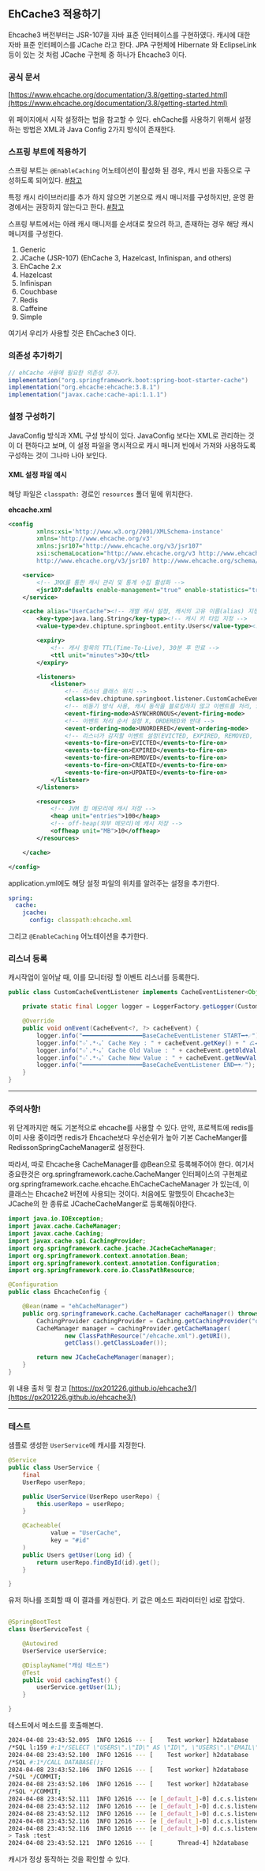 ## EhCache3 적용하기

Ehcache3 버전부터는 JSR-107을 자바 표준 인터페이스를 구현하였다. 캐시에 대한 자바 표준 인터페이스를 JCache 라고 한다. JPA 구현체에 Hibernate 와 EclipseLink 등이 있는 것
처럼 JCache 구현체 중 하나가 Ehcache3 이다.

### 공식 문서

[https://www.ehcache.org/documentation/3.8/getting-started.html](https://www.ehcache.org/documentation/3.8/getting-started.html)

위 페이지에서 시작 설정하는 법을 참고할 수 있다.
ehCache를 사용하기 위해서 설정하는 방법은 XML과 Java Config 2가지 방식이 존재한다.

### 스프링 부트에 적용하기

스프링 부트는 `@EnableCaching` 어노테이션이 활성화 된 경우, 캐시 빈을 자동으로 구성하도록 되어있다.
[#참고](https://docs.spring.io/spring-framework/docs/5.0.13.RELEASE/spring-framework-reference/integration.html#cache)

특정 캐시 라이브러리를 추가 하지 않으면 기본으로 캐시 매니저를 구성하지만, 운영 환경에서는 권장하지 않는다고 한다.
[#참고](https://docs.spring.io/spring-boot/docs/2.0.x/reference/html/boot-features-caching.html#boot-features-caching-provider-jcache)

스프링 부트에서는 아래 캐시 매니저를 순서대로 찾으려 하고, 존재하는 경우 해당 캐시 매니저를 구성한다.

1. Generic
2. JCache (JSR-107) (EhCache 3, Hazelcast, Infinispan, and others)
3. EhCache 2.x
4. Hazelcast
5. Infinispan
6. Couchbase
7. Redis
8. Caffeine
9. Simple

여기서 우리가 사용할 것은 EhCache3 이다.

### 의존성 추가하기

```groovy
// ehCache 사용에 필요한 의존성 추가.
implementation("org.springframework.boot:spring-boot-starter-cache")
implementation("org.ehcache:ehcache:3.8.1")
implementation("javax.cache:cache-api:1.1.1")
```

### 설정 구성하기

JavaConfig 방식과 XML 구성 방식이 있다. JavaConfig 보다는 XML로 관리하는 것이 
더 편하다고 보며, 이 설정 파일을 명시적으로 캐시 매니저 빈에서 가져와 사용하도록 구성하는 것이 
그나마 나아 보인다.

#### XML 설정 파일 예시

해당 파일은 `classpath:` 경로인 `resources` 폴더 밑에 위치한다.

**ehcache.xml**
```xml
<config
        xmlns:xsi='http://www.w3.org/2001/XMLSchema-instance'
        xmlns='http://www.ehcache.org/v3'
        xmlns:jsr107="http://www.ehcache.org/v3/jsr107"
        xsi:schemaLocation="http://www.ehcache.org/v3 http://www.ehcache.org/schema/ehcache-core.xsd
        http://www.ehcache.org/v3/jsr107 http://www.ehcache.org/schema/ehcache-107-ext-3.0.xsd">

    <service>
        <!-- JMX를 통한 캐시 관리 및 통계 수집 활성화 -->
        <jsr107:defaults enable-management="true" enable-statistics="true"/>
    </service>

    <cache alias="UserCache"><!-- 개별 캐시 설정, 캐시의 고유 이름(alias) 지정 -->
        <key-type>java.lang.String</key-type><!-- 캐시 키 타입 지정 -->
        <value-type>dev.chiptune.springboot.entity.Users</value-type><!-- 캐시 값 타입 지정 -->

        <expiry>
            <!-- 캐시 항목의 TTL(Time-To-Live), 30분 후 만료 -->
            <ttl unit="minutes">30</ttl>
        </expiry>

        <listeners>
            <listener>
                <!-- 리스너 클래스 위치 -->
                <class>dev.chiptune.springboot.listener.CustomCacheEventListener</class>
                <!-- 비동기 방식 사용, 캐시 동작을 블로킹하지 않고 이벤트를 처리, SYNCHRONOUS와 반대 -->
                <event-firing-mode>ASYNCHRONOUS</event-firing-mode>
                <!-- 이벤트 처리 순서 설정 X, ORDERED와 반대 -->
                <event-ordering-mode>UNORDERED</event-ordering-mode>
                <!-- 리스너가 감지할 이벤트 설정(EVICTED, EXPIRED, REMOVED, CREATED, UPDATED) -->
                <events-to-fire-on>EVICTED</events-to-fire-on>
                <events-to-fire-on>EXPIRED</events-to-fire-on>
                <events-to-fire-on>REMOVED</events-to-fire-on>
                <events-to-fire-on>CREATED</events-to-fire-on>
                <events-to-fire-on>UPDATED</events-to-fire-on>
            </listener>
        </listeners>

        <resources>
            <!-- JVM 힙 메모리에 캐시 저장 -->
            <heap unit="entries">100</heap>
            <!-- off-heap(외부 메모리)에 캐시 저장 -->
            <offheap unit="MB">10</offheap>
        </resources>

    </cache>

</config>


```

application.yml에도 해당 설정 파일의 위치를 알려주는 설정을 추가한다.

```yml
spring:
  cache:
    jcache:
      config: classpath:ehcache.xml
```

그리고 `@EnableCaching` 어노테이션을 추가한다.

### 리스너 등록

캐시작업이 일어날 때, 이를 모니터링 할 이벤트 리스너를 등록한다.

```java
public class CustomCacheEventListener implements CacheEventListener<Object, Object> {

    private static final Logger logger = LoggerFactory.getLogger(CustomCacheEventListener.class);

    @Override
    public void onEvent(CacheEvent<?, ?> cacheEvent) {
        logger.info("━━━━━━━━━━━━━━━━━BaseCacheEventListener START━☂☄");
        logger.info("☆ﾟ.*･｡ﾟ Cache Key : " + cacheEvent.getKey() + " ᝯ◂ ࠫ‘֊‘ ࠫ▾ಎ➹");
        logger.info("☆ﾟ.*･｡ﾟ Cache Old Value : " + cacheEvent.getOldValue() + " ᝯ◂ ࠫ‘֊‘ ࠫ▾ಎ➹");
        logger.info("☆ﾟ.*･｡ﾟ Cache New Value : " + cacheEvent.getNewValue() + " ᝯ◂ ࠫ‘֊‘ ࠫ▾ಎ➹");
        logger.info("━━━━━━━━━━━━━━━━━BaseCacheEventListener END━☂☄");
    }
}
```

---

### 주의사항!

위 단계까지만 해도 기본적으로 ehcache를 사용할 수 있다.
만약, 프로젝트에 redis를 이미 사용 중이라면 redis가 Ehcache보다 우선순위가 높아 기본 CacheManger를 RedissonSpringCacheManager로 설정한다.

따라서, 따로 Ehcache용 CacheManager를 @Bean으로 등록해주어야 한다. 
여기서 중요한것은 org.springframework.cache.CacheManger 인터페이스의 구현체로 
org.springframework.cache.ehcache.EhCacheCacheManager 가 있는데, 이 클래스는 Ehcache2 버전에 사용되는 것이다. 
처음에도 말했듯이 Ehcache3는 JCache의 한 종류로 JCacheCacheManger로 등록해줘야한다.

```java
import java.io.IOException;
import javax.cache.CacheManager;
import javax.cache.Caching;
import javax.cache.spi.CachingProvider;
import org.springframework.cache.jcache.JCacheCacheManager;
import org.springframework.context.annotation.Bean;
import org.springframework.context.annotation.Configuration;
import org.springframework.core.io.ClassPathResource;

@Configuration
public class EhcacheConfig {

	@Bean(name = "ehCacheManager")
	public org.springframework.cache.CacheManager cacheManager() throws IOException {
		CachingProvider cachingProvider = Caching.getCachingProvider("org.ehcache.jsr107.EhcacheCachingProvider");
		CacheManager manager = cachingProvider.getCacheManager(
				new ClassPathResource("/ehcache.xml").getURI(),
				getClass().getClassLoader());

		return new JCacheCacheManager(manager);
	}
}
```

위 내용 출처 및 참고 [https://px201226.github.io/ehcache3/](https://px201226.github.io/ehcache3/)

---

### 테스트

샘플로 생성한 `UserService`에 캐시를 지정한다.

```java
@Service
public class UserService {
    final
    UserRepo userRepo;

    public UserService(UserRepo userRepo) {
        this.userRepo = userRepo;
    }

    @Cacheable(
            value = "UserCache",
            key = "#id"
    )
    public Users getUser(Long id) {
        return userRepo.findById(id).get();
    }

}

```

유저 하나를 조회할 때 이 결과를 캐싱한다. 키 값은 메소드 파라미터인 id로 잡았다.

```java

@SpringBootTest
class UserServiceTest {

    @Autowired
    UserService userService;

    @DisplayName("캐싱 테스트")
    @Test
    public void cachingTest() {
        userService.getUser(1L);
    }

}
```

테스트에서 메소드를 호출해본다.

```bash
2024-04-08 23:43:52.095  INFO 12616 --- [    Test worker] h2database                               : jdbc[3] 
/*SQL l:159 #:1*/SELECT \"USERS\".\"ID\" AS \"ID\", \"USERS\".\"EMAIL\" AS \"EMAIL\", \"USERS\".\"PASSWORD\" AS \"PASSWORD\", \"USERS\".\"USERNAME\" AS \"USERNAME\" FROM \"USERS\" WHERE \"USERS\".\"ID\" = ? {1: CAST(1 AS BIGINT)};
2024-04-08 23:43:52.100  INFO 12616 --- [    Test worker] h2database                               : jdbc[3] 
/*SQL #:1*/CALL DATABASE();
2024-04-08 23:43:52.106  INFO 12616 --- [    Test worker] h2database                               : jdbc[3] 
/*SQL */COMMIT;
2024-04-08 23:43:52.106  INFO 12616 --- [    Test worker] h2database                               : jdbc[3] 
/*SQL */COMMIT;
2024-04-08 23:43:52.111  INFO 12616 --- [e [_default_]-0] d.c.s.listener.CustomCacheEventListener  : ━━━━━━━━━━━━━━━━━BaseCacheEventListener START━☂☄
2024-04-08 23:43:52.112  INFO 12616 --- [e [_default_]-0] d.c.s.listener.CustomCacheEventListener  : ☆ﾟ.*･｡ﾟ Cache Key : 1 ᝯ◂ ࠫ‘֊‘ ࠫ▾ಎ➹
2024-04-08 23:43:52.112  INFO 12616 --- [e [_default_]-0] d.c.s.listener.CustomCacheEventListener  : ☆ﾟ.*･｡ﾟ Cache Old Value : null ᝯ◂ ࠫ‘֊‘ ࠫ▾ಎ➹
2024-04-08 23:43:52.116  INFO 12616 --- [e [_default_]-0] d.c.s.listener.CustomCacheEventListener  : ☆ﾟ.*･｡ﾟ Cache New Value : Users(id=1, username=user1, email=user1@example.com, password=pass1) ᝯ◂ ࠫ‘֊‘ ࠫ▾ಎ➹
2024-04-08 23:43:52.116  INFO 12616 --- [e [_default_]-0] d.c.s.listener.CustomCacheEventListener  : ━━━━━━━━━━━━━━━━━BaseCacheEventListener END━☂☄
> Task :test
2024-04-08 23:43:52.121  INFO 12616 --- [       Thread-4] h2database                               : database closing mem:h2-test from shutdown hook
```

캐시가 정상 동작하는 것을 확인할 수 있다.
